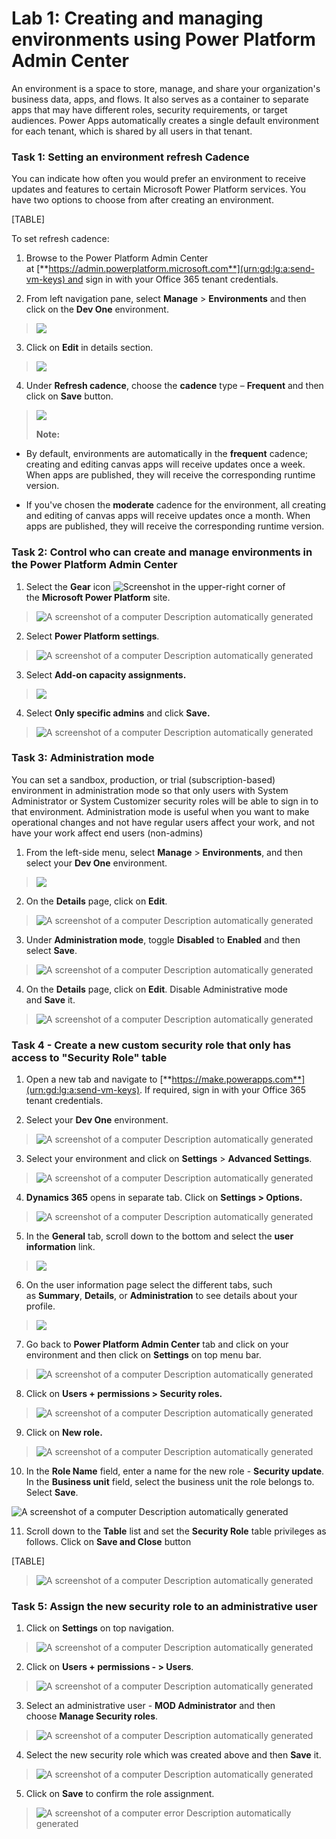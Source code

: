 # **Lab 1: Creating and managing environments using Power Platform Admin Center**

An environment is a space to store, manage, and share your
organization's business data, apps, and flows. It also serves as a
container to separate apps that may have different roles, security
requirements, or target audiences. Power Apps automatically creates a
single default environment for each tenant, which is shared by all users
in that tenant.

### **Task 1: Setting an environment refresh Cadence**

You can indicate how often you would prefer an environment to receive
updates and features to certain Microsoft Power Platform services. You
have two options to choose from after creating an environment.

[TABLE]

To set refresh cadence:

1.  Browse to the Power Platform Admin Center
    at [**https://admin.powerplatform.microsoft.com**](urn:gd:lg:a:send-vm-keys) and
    sign in with your Office 365 tenant credentials. 

2.  From left navigation pane, select **Manage** \> **Environments** and
    then click on the **Dev One** environment.

> ![](./media/image1.png)

3.  Click on **Edit** in details section.

> ![](./media/image2.png)

4.  Under **Refresh cadence**, choose the **cadence** type –
    **Frequent** and then click on **Save** button.

> ![](./media/image3.png)
>
> **Note:**

- By default, environments are automatically in
  the **frequent** cadence; creating and editing canvas apps will
  receive updates once a week. When apps are published, they will
  receive the corresponding runtime version.

- If you've chosen the **moderate** cadence for the environment, all
  creating and editing of canvas apps will receive updates once a month.
  When apps are published, they will receive the corresponding runtime
  version.

### **Task 2: Control who can create and manage environments in the Power Platform Admin Center**

1.  Select the **Gear** icon ![Screenshot](./media/image4.png) in the
    upper-right corner of the **Microsoft Power Platform** site.

> ![A screenshot of a computer Description automatically
> generated](./media/image5.png)

2.  Select **Power Platform settings**.

> ![A screenshot of a computer Description automatically
> generated](./media/image6.png)

3.  Select **Add-on capacity assignments.** 

> ![](./media/image7.png)

4.  Select **Only specific admins** and click **Save.**

> ![A screenshot of a computer Description automatically
> generated](./media/image8.png)

### **Task 3: Administration mode**

You can set a sandbox, production, or trial (subscription-based)
environment in administration mode so that only users with System
Administrator or System Customizer security roles will be able to sign
in to that environment. Administration mode is useful when you want to
make operational changes and not have regular users affect your work,
and not have your work affect end users (non-admins)

1.  From the left-side menu, select **Manage** \> **Environments**, and
    then select your **Dev One** environment.

> ![](./media/image1.png)

2.  On the **Details** page, click on **Edit**.

> ![A screenshot of a computer Description automatically
> generated](./media/image2.png)

3.  Under **Administration mode**, toggle **Disabled** to **Enabled**
    and then select **Save**.

> ![A screenshot of a computer Description automatically
> generated](./media/image9.png)

4.  On the **Details** page, click on **Edit**. Disable Administrative
    mode and **Save** it.

> ![A screenshot of a computer Description automatically
> generated](./media/image10.png)

### **Task 4 - Create a new custom security role that only has access to "Security Role" table**

1.  Open a new tab and navigate
    to [**https://make.powerapps.com**](urn:gd:lg:a:send-vm-keys). If
    required, sign in with your Office 365 tenant credentials.

2.  Select your **Dev One** environment.

> ![A screenshot of a computer Description automatically
> generated](./media/image11.png)

3.  Select your environment and click on **Settings** \> **Advanced
    Settings**.

> ![A screenshot of a computer Description automatically
> generated](./media/image12.png)

4.  **Dynamics 365** opens in separate tab. Click on **Settings \>
    Options.**

> ![A screenshot of a computer Description automatically
> generated](./media/image13.png)

5.  In the **General** tab, scroll down to the bottom and select
    the **user information** link.

> ![](./media/image14.png)

6.  On the user information page select the different tabs, such
    as **Summary**, **Details**, or **Administration** to see details
    about your profile.

> ![](./media/image15.png)

7.  Go back to **Power Platform Admin Center** tab and click on your
    environment and then click on **Settings** on top menu bar.

> ![A screenshot of a computer Description automatically
> generated](./media/image16.png)

8.  Click on **Users + permissions \> Security roles.**

> ![A screenshot of a computer Description automatically
> generated](./media/image17.png)

9.  Click on **New role.**

> ![A screenshot of a computer Description automatically
> generated](./media/image18.png)

10. In the **Role Name** field, enter a name for the new role -
    **Security update**. In the **Business unit** field, select the
    business unit the role belongs to. Select **Save**.

![A screenshot of a computer Description automatically
generated](./media/image19.png)

11. Scroll down to the **Table** list and set the **Security
    Role** table privileges as follows. Click on **Save and
    Close** button

[TABLE]

> ![A screenshot of a computer Description automatically
> generated](./media/image20.png)

### **Task 5: Assign the new security role to an administrative user**

1.  Click on **Settings** on top navigation.

> ![A screenshot of a computer Description automatically
> generated](./media/image21.png)

2.  Click on **Users + permissions - \> Users**.

> ![A screenshot of a computer Description automatically
> generated](./media/image22.png)

3.  Select an administrative user - **MOD Administrator** and then
    choose **Manage Security roles**.

> ![A screenshot of a computer Description automatically
> generated](./media/image23.png)

4.  Select the new security role which was created above and
    then **Save** it.

> ![A screenshot of a computer Description automatically
> generated](./media/image24.png)

5.  Click on **Save** to confirm the role assignment.

> ![A screenshot of a computer error Description automatically
> generated](./media/image25.png)

